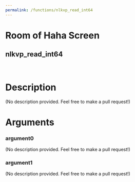 ```yaml
---
permalink: /functions/nlkvp_read_int64
---
```

# Room of Haha Screen  
## nlkvp_read_int64  
&nbsp;  
# Description  
(No description provided. Feel free to make a pull request!) 
&nbsp;  
# Arguments
### argument0
(No description provided. Feel free to make a pull request!)
&nbsp;  
### argument1
(No description provided. Feel free to make a pull request!)
&nbsp;  


